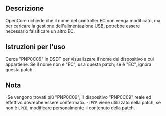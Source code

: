 ## Descrizione

OpenCore richiede che il nome del controller EC non venga modificato, ma per caricare la gestione dell'alimentazione USB, potrebbe essere necessario falsificare un altro EC.

## Istruzioni per l'uso

Cerca "PNP0C09" in DSDT per visualizzare il nome del dispositivo a cui appartiene. Se il nome non è "EC", usa questa patch; se è "EC", ignora questa patch.

## Nota

-Se vengono trovati più "PNP0C09", il dispositivo "PNP0C09" reale ed effettivo dovrebbe essere confermato.
-`LPCB` viene utilizzato nella patch, se non è `LPCB`, modificare personalmente il contenuto della patch.
